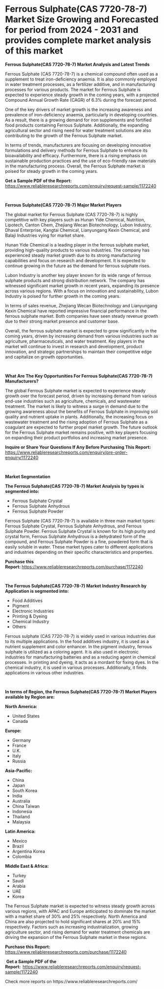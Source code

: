 <p><h1>Ferrous Sulphate(CAS 7720-78-7) Market Size Growing and Forecasted for period from 2024 - 2031 and provides complete market analysis of this market</h1></p><p><strong>Ferrous Sulphate(CAS 7720-78-7) Market Analysis and Latest Trends</strong></p>
<p><p>Ferrous Sulphate (CAS 7720-78-7) is a chemical compound often used as a supplement to treat iron-deficiency anaemia. It is also commonly employed in water treatment processes, as a fertilizer additive, and in manufacturing processes for various products. The market for Ferrous Sulphate is expected to experience steady growth in the coming years, with a projected Compound Annual Growth Rate (CAGR) of 6.3% during the forecast period.</p><p>One of the key drivers of market growth is the increasing awareness and prevalence of iron-deficiency anaemia, particularly in developing countries. As a result, there is a growing demand for iron supplements and fortified food products containing Ferrous Sulphate. Additionally, the expanding agricultural sector and rising need for water treatment solutions are also contributing to the growth of the Ferrous Sulphate market.</p><p>In terms of trends, manufacturers are focusing on developing innovative formulations and delivery methods for Ferrous Sulphate to enhance its bioavailability and efficacy. Furthermore, there is a rising emphasis on sustainable production practices and the use of eco-friendly raw materials in the manufacturing process. Overall, the Ferrous Sulphate market is poised for steady growth in the coming years.</p></p>
<p><strong>Get a Sample PDF of the Report:&nbsp;</strong> <a href="https://www.reliableresearchreports.com/enquiry/request-sample/1172240">https://www.reliableresearchreports.com/enquiry/request-sample/1172240</a></p>
<p>&nbsp;</p>
<p><strong>Ferrous Sulphate(CAS 7720-78-7) Major Market Players</strong></p>
<p><p>The global market for Ferrous Sulphate (CAS 7720-78-7) is highly competitive with key players such as Hunan Yide Chemical, Nutrition, Lipotech, Canton Chem, Zhejiang Wecan Biotechnology, Lubon Industry, Dhaval Enterprise, Kangtai Chemical, Lianyungang Kexin Chemical, and Balaji Industries vying for market share.</p><p>Hunan Yide Chemical is a leading player in the ferrous sulphate market, providing high-quality products to various industries. The company has experienced steady market growth due to its strong manufacturing capabilities and focus on research and development. It is expected to continue growing in the future as the demand for ferrous sulphate rises.</p><p>Lubon Industry is another key player known for its wide range of ferrous sulphate products and strong distribution network. The company has witnessed significant market growth in recent years, expanding its presence across various regions. With a focus on innovation and sustainability, Lubon Industry is poised for further growth in the coming years.</p><p>In terms of sales revenue, Zhejiang Wecan Biotechnology and Lianyungang Kexin Chemical have reported impressive financial performance in the ferrous sulphate market. Both companies have seen steady revenue growth due to their strong market presence and customer base.</p><p>Overall, the ferrous sulphate market is expected to grow significantly in the coming years, driven by increasing demand from various industries such as agriculture, pharmaceuticals, and water treatment. Key players in the market will continue to invest in research and development, product innovation, and strategic partnerships to maintain their competitive edge and capitalize on growth opportunities.</p></p>
<p>&nbsp;</p>
<p><strong>What Are The Key Opportunities For Ferrous Sulphate(CAS 7720-78-7) Manufacturers?</strong></p>
<p><p>The global Ferrous Sulphate market is expected to experience steady growth over the forecast period, driven by increasing demand from various end-use industries such as agriculture, chemicals, and wastewater treatment. The market is likely to witness a surge in demand due to the growing awareness about the benefits of Ferrous Sulphate in improving soil quality and nutrient uptake in plants. Additionally, the increasing focus on wastewater treatment and the rising adoption of Ferrous Sulphate as a coagulant are expected to further propel market growth. The future outlook for the Ferrous Sulphate market remains positive, with key players focusing on expanding their product portfolios and increasing market presence.</p></p>
<p><strong>Inquire or Share Your Questions If Any Before Purchasing This Report:</strong> <a href="https://www.reliableresearchreports.com/enquiry/pre-order-enquiry/1172240">https://www.reliableresearchreports.com/enquiry/pre-order-enquiry/1172240</a></p>
<p>&nbsp;</p>
<p><strong>Market Segmentation</strong></p>
<p><strong>The Ferrous Sulphate(CAS 7720-78-7) Market Analysis by types is segmented into:</strong></p>
<p><ul><li>Ferrous Sulphate Crystal</li><li>Ferrous Sulphate Anhydrous</li><li>Ferrous Sulphate Powder</li></ul></p>
<p><p>Ferrous Sulphate (CAS 7720-78-7) is available in three main market types: Ferrous Sulphate Crystal, Ferrous Sulphate Anhydrous, and Ferrous Sulphate Powder. Ferrous Sulphate Crystal is known for its high purity and crystal form, Ferrous Sulphate Anhydrous is a dehydrated form of the compound, and Ferrous Sulphate Powder is a fine, powdered form that is easily soluble in water. These market types cater to different applications and industries depending on their specific characteristics and properties.</p></p>
<p><strong>Purchase this Report:&nbsp;</strong><a href="https://www.reliableresearchreports.com/purchase/1172240">https://www.reliableresearchreports.com/purchase/1172240</a></p>
<p>&nbsp;</p>
<p><strong>The Ferrous Sulphate(CAS 7720-78-7) Market Industry Research by Application is segmented into:</strong></p>
<p><ul><li>Food Additives</li><li>Pigment</li><li>Electronic Industries</li><li>Printing & Dyeing</li><li>Chemical Industry</li><li>Others</li></ul></p>
<p><p>Ferrous sulphate (CAS 7720-78-7) is widely used in various industries due to its multiple applications. In the food additives industry, it is used as a nutrient supplement and color enhancer. In the pigment industry, ferrous sulphate is utilized as a coloring agent. It is also used in electronic industries for manufacturing batteries and as a reducing agent in chemical processes. In printing and dyeing, it acts as a mordant for fixing dyes. In the chemical industry, it is used in various processes. Additionally, it finds applications in various other industries.</p></p>
<p>&nbsp;</p>
<p><strong>In terms of Region, the Ferrous Sulphate(CAS 7720-78-7) Market Players available by Region are:</strong></p>
<p>
    <p> <strong> North America: </strong>
        <ul>
            <li>United States</li>
            <li>Canada</li>
        </ul>
        </p> 
    <p> <strong> Europe: </strong>
        <ul>
            <li>Germany</li>
            <li>France</li>
            <li>U.K.</li>
            <li>Italy</li>
            <li>Russia</li>
        </ul>
        </p> 
    <p> <strong> Asia-Pacific: </strong>
        <ul>
            <li>China</li>
            <li>Japan</li>
            <li>South Korea</li>
            <li>India</li>
            <li>Australia</li>
            <li>China Taiwan</li>
            <li>Indonesia</li>
            <li>Thailand</li>
            <li>Malaysia</li>
        </ul>
        </p> 
    <p> <strong> Latin America: </strong>
        <ul>
            <li>Mexico</li>
            <li>Brazil</li>
            <li>Argentina Korea</li>
            <li>Colombia</li>
        </ul>
        </p> 
    <p> <strong> Middle East & Africa: </strong>
        <ul>
            <li>Turkey</li>
            <li>Saudi</li>
            <li>Arabia</li>
            <li>UAE</li>
            <li>Korea</li>
        </ul>
    </p>
    </p>
<p><p>The Ferrous Sulphate market is expected to witness steady growth across various regions, with APAC and Europe anticipated to dominate the market with a market share of 30% and 25% respectively. North America and China are also projected to hold significant shares at 20% and 15% respectively. Factors such as increasing industrialization, growing agriculture sector, and rising demand for water treatment chemicals are driving the expansion of the Ferrous Sulphate market in these regions.</p></p>
<p><strong>Purchase this Report: </strong><a href="https://www.reliableresearchreports.com/purchase/1172240">https://www.reliableresearchreports.com/purchase/1172240</a></p>
<p>&nbsp;<strong>Get a Sample PDF of the Report:&nbsp;&nbsp;</strong><a href="https://www.reliableresearchreports.com/enquiry/request-sample/1172240">https://www.reliableresearchreports.com/enquiry/request-sample/1172240</a></p>
<p><strong></strong></p>
<p>Check more reports on https://www.reliableresearchreports.com/</p>